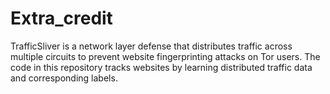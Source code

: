 # Extra_credit

TrafficSliver is a network layer defense that distributes traffic across multiple circuits to prevent website fingerprinting attacks on Tor users. The code in this repository tracks websites by learning distributed traffic data and corresponding labels.
